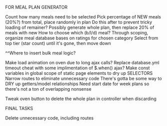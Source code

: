 FOR MEAL PLAN GENERATOR

Count how many meals need to be selected
Pick percentage of NEW meals (20%?) from total, place randomly in plan
  Do this after to prevent tricky loading of remainer?
    Possibly generate whole plan, then replace 20% of meals with new
  How to choose which (b/l/d) meal?
Through scoping, organize meal database bases on ratings for chosen category
Select from top tier (star count) until it's gone, then move down

^^Where to insert bulk meal logic?

Make load animation on oven due to long ajax calls?
Replace database.yml timeout cheat with some implimentation of $.when() ajax?
Make const variables in global scope of static page elements to dry up SELECTORS
Narrow routes to eliminate unnecessary code
There's gotta be some way to DRY up getters/model relationships
Need start date for week plans so there's not a ton of overlapping nonsense

Tweak oven button to
  delete the whole plan in controller when discarding

FINAL TASKS

Delete unnecessary code, including
  routes
